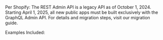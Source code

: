 Per Shopify: The REST Admin API is a legacy API as of October 1, 2024. Starting April 1, 2025, all new public apps must be built exclusively with the GraphQL Admin API. For details and migration steps, visit our migration guide.

Examples Included:
